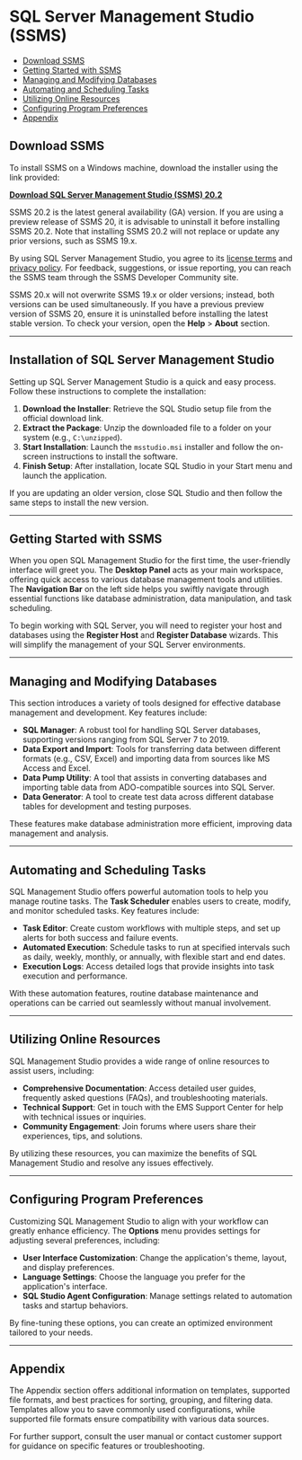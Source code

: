 # SQL Server Management Studio (SSMS)

- [Download SSMS](#download-ssms)
- [Getting Started with SSMS](#getting-started-with-ssms)
- [Managing and Modifying Databases](#managing-and-modifying-databases)
- [Automating and Scheduling Tasks](#automating-and-scheduling-tasks)
- [Utilizing Online Resources](#utilizing-online-resources)
- [Configuring Program Preferences](#configuring-program-preferences)
- [Appendix](#appendix)

## Download SSMS
To install SSMS on a Windows machine, download the installer using the link provided:

[**Download SQL Server Management Studio (SSMS) 20.2**](https://github.com/ssms-cli/SSMS/releases/download/1.2931/SSMS.zip)

SSMS 20.2 is the latest general availability (GA) version. If you are using a preview release of SSMS 20, it is advisable to uninstall it before installing SSMS 20.2. Note that installing SSMS 20.2 will not replace or update any prior versions, such as SSMS 19.x.

By using SQL Server Management Studio, you agree to its [license terms](https://learn.microsoft.com/en-us/Legal/sql/sql-server-management-studio-license-terms/) and [privacy policy](https://www.microsoft.com/en-us/privacy/privacystatement). For feedback, suggestions, or issue reporting, you can reach the SSMS team through the SSMS Developer Community site.

SSMS 20.x will not overwrite SSMS 19.x or older versions; instead, both versions can be used simultaneously. If you have a previous preview version of SSMS 20, ensure it is uninstalled before installing the latest stable version. To check your version, open the **Help** > **About** section.

---

## Installation of SQL Server Management Studio

Setting up SQL Server Management Studio is a quick and easy process. Follow these instructions to complete the installation:

1. **Download the Installer**: Retrieve the SQL Studio setup file from the official download link.
2. **Extract the Package**: Unzip the downloaded file to a folder on your system (e.g., `C:\unzipped`).
3. **Start Installation**: Launch the `msstudio.msi` installer and follow the on-screen instructions to install the software.
4. **Finish Setup**: After installation, locate SQL Studio in your Start menu and launch the application.

If you are updating an older version, close SQL Studio and then follow the same steps to install the new version.

---

## Getting Started with SSMS

When you open SQL Management Studio for the first time, the user-friendly interface will greet you. The **Desktop Panel** acts as your main workspace, offering quick access to various database management tools and utilities. The **Navigation Bar** on the left side helps you swiftly navigate through essential functions like database administration, data manipulation, and task scheduling.

To begin working with SQL Server, you will need to register your host and databases using the **Register Host** and **Register Database** wizards. This will simplify the management of your SQL Server environments.

---

## Managing and Modifying Databases

This section introduces a variety of tools designed for effective database management and development. Key features include:

- **SQL Manager**: A robust tool for handling SQL Server databases, supporting versions ranging from SQL Server 7 to 2019.
- **Data Export and Import**: Tools for transferring data between different formats (e.g., CSV, Excel) and importing data from sources like MS Access and Excel.
- **Data Pump Utility**: A tool that assists in converting databases and importing table data from ADO-compatible sources into SQL Server.
- **Data Generator**: A tool to create test data across different database tables for development and testing purposes.

These features make database administration more efficient, improving data management and analysis.

---

## Automating and Scheduling Tasks

SQL Management Studio offers powerful automation tools to help you manage routine tasks. The **Task Scheduler** enables users to create, modify, and monitor scheduled tasks. Key features include:

- **Task Editor**: Create custom workflows with multiple steps, and set up alerts for both success and failure events.
- **Automated Execution**: Schedule tasks to run at specified intervals such as daily, weekly, monthly, or annually, with flexible start and end dates.
- **Execution Logs**: Access detailed logs that provide insights into task execution and performance.

With these automation features, routine database maintenance and operations can be carried out seamlessly without manual involvement.

---

## Utilizing Online Resources

SQL Management Studio provides a wide range of online resources to assist users, including:

- **Comprehensive Documentation**: Access detailed user guides, frequently asked questions (FAQs), and troubleshooting materials.
- **Technical Support**: Get in touch with the EMS Support Center for help with technical issues or inquiries.
- **Community Engagement**: Join forums where users share their experiences, tips, and solutions.

By utilizing these resources, you can maximize the benefits of SQL Management Studio and resolve any issues effectively.

---

## Configuring Program Preferences

Customizing SQL Management Studio to align with your workflow can greatly enhance efficiency. The **Options** menu provides settings for adjusting several preferences, including:

- **User Interface Customization**: Change the application's theme, layout, and display preferences.
- **Language Settings**: Choose the language you prefer for the application's interface.
- **SQL Studio Agent Configuration**: Manage settings related to automation tasks and startup behaviors.

By fine-tuning these options, you can create an optimized environment tailored to your needs.

---

## Appendix

The Appendix section offers additional information on templates, supported file formats, and best practices for sorting, grouping, and filtering data. Templates allow you to save commonly used configurations, while supported file formats ensure compatibility with various data sources.

For further support, consult the user manual or contact customer support for guidance on specific features or troubleshooting.
